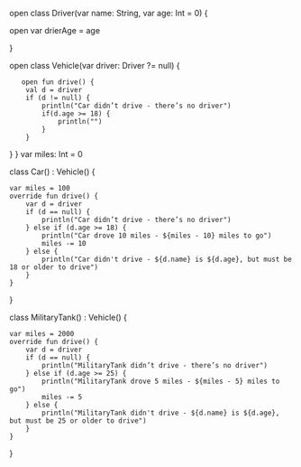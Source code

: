 open class Driver(var name: String, var age: Int = 0) {

open var drierAge = age

}

open class Vehicle(var driver: Driver ?= null) {



       open fun drive() {
        val d = driver
        if (d != null) {
            println("Car didn’t drive - there’s no driver")
            if(d.age >= 18) {
                println("")
            }
        }
}
}
var miles: Int = 0



class Car() : Vehicle() {


    var miles = 100
    override fun drive() {
        var d = driver
        if (d == null) {
            println("Car didn’t drive - there’s no driver")
        } else if (d.age >= 18) {
            println("Car drove 10 miles - ${miles - 10} miles to go")
            miles -= 10
        } else {
            println("Car didn't drive - ${d.name} is ${d.age}, but must be 18 or older to drive")
        }
    }
}


class MilitaryTank() : Vehicle() {

    var miles = 2000
    override fun drive() {
        var d = driver
        if (d == null) {
            println("MilitaryTank didn’t drive - there’s no driver")
        } else if (d.age >= 25) {
            println("MilitaryTank drove 5 miles - ${miles - 5} miles to go")
            miles -= 5
        } else {
            println("MilitaryTank didn't drive - ${d.name} is ${d.age}, but must be 25 or older to drive")
        }
    }
}

